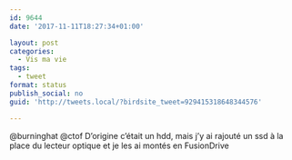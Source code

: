 ```yaml
---
id: 9644
date: '2017-11-11T18:27:34+01:00'

layout: post
categories:
  - Vis ma vie
tags:
  - tweet
format: status
publish_social: no
guid: 'http://tweets.local/?birdsite_tweet=929415318648344576'

---
```


@burninghat @ctof D’origine c’était un hdd, mais j’y ai rajouté un ssd à la place du lecteur optique et je les ai montés en FusionDrive